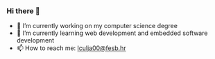 ### Hi there 👋
- 🔭 I’m currently working on my computer science degree
- 🌱 I’m currently learning web development and embedded software development
- 📫 How to reach me: lculja00@fesb.hr
<!--
**culjakluka/culjakluka** is a ✨ _special_ ✨ repository because its `README.md` (this file) appears on your GitHub profile.

Here are some ideas to get you started:
- 👯 I’m looking to collaborate on ...
- 🤔 I’m looking for help with ...
- 💬 Ask me about ...
- ⚡ Fun fact: ...
-->
